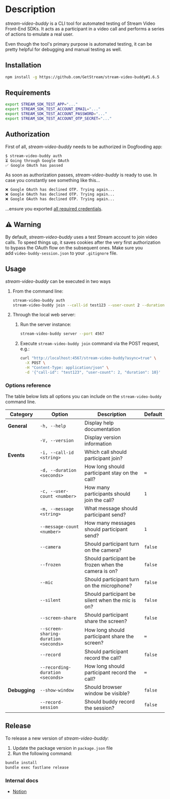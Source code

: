 # Description

*stream-video-buddy* is a CLI tool for automated testing of Stream Video Front-End SDKs. It acts as a participant in a video call and performs a series of actions to emulate a real user.

Even though the tool's primary purpose is automated testing, it can be pretty helpful for debugging and manual testing as well.

## Installation

```bash
npm install -g https://github.com/GetStream/stream-video-buddy#1.6.5
```

## Requirements

```bash
export STREAM_SDK_TEST_APP="..."
export STREAM_SDK_TEST_ACCOUNT_EMAIL="..."
export STREAM_SDK_TEST_ACCOUNT_PASSWORD="..."
export STREAM_SDK_TEST_ACCOUNT_OTP_SECRET="..."
```

## Authorization

First of all, *stream-video-buddy* needs to be authorized in Dogfooding app:

```bash
$ stream-video-buddy auth
⏳ Going through Google OAuth
✅ Google OAuth has passed
```

As soon as authorization passes, *stream-video-buddy* is ready to use.
In case you constantly see something like this…

```bash
❌ Google OAuth has declined OTP. Trying again...
❌ Google OAuth has declined OTP. Trying again...
❌ Google OAuth has declined OTP. Trying again...
```

…ensure you exported [all required credentials](#requirements).

## ⚠️ Warning

By default, *stream-video-buddy* uses a test Stream account to join video calls. To speed things up, it saves cookies after the very first authorization to bypass the OAuth flow on the subsequent ones. Make sure you add `video-buddy-session.json` to your `.gitignore` file.

## Usage

*stream-video-buddy* can be executed in two ways

1. From the command line:

    ```bash
    stream-video-buddy auth
    stream-video-buddy join --call-id test123 --user-count 2 --duration 10
    ```

2. Through the local web server:

    1. Run the server instance:

        ```bash
        stream-video-buddy server --port 4567
        ```

    2. Execute `stream-video-buddy join` command via the POST request, e.g.:

        ```bash
        curl "http://localhost:4567/stream-video-buddy?async=true" \
          -X POST \
          -H "Content-Type: application/json" \
          -d '{"call-id": "test123", "user-count": 2, "duration": 10}'
        ```

### Options reference

The table below lists all options you can include on the `stream-video-buddy` command line.

| Category | Option | Description | Default |
| --- | --- | --- | --- |
| **General** | `-h, --help` | Display help documentation | |
| | `-V, --version` | Display version information | |
| **Events** | `-i, --call-id <string>` | Which call should participant join? | |
| | `-d, --duration <seconds>` | How long should participant stay on the call? | `∞` |
| | `-c, --user-count <number>` | How many participants should join the call? | `1` |
| | `-m, --message <string>` | What message should participant send? | |
| | `--message-count <number>` | How many messages should participant send? | `1` |
| | `--camera` | Should participant turn on the camera? | `false` |
| | `--frozen` | Should participant be frozen when the camera is on? | `false` |
| | `--mic` | Should participant turn on the microphone? | `false` |
| | `--silent` | Should participant be silent when the mic is on? | `false` |
| | `--screen-share` | Should participant share the screen? | `false` |
| | `--screen-sharing-duration <seconds>` | How long should participant share the screen? | `∞` |
| | `--record` | Should participant record the call? | `false` |
| | `--recording-duration <seconds>` | How long should participant record the call? | `∞` |
| **Debugging** | `--show-window` | Should browser window be visible? | `false` |
|  | `--record-session` | Should buddy record the session? | `false` |

## Release

To release a new version of *stream-video-buddy*:

1. Update the package version in `package.json` file
2. Run the following command:

```bash
bundle install
bundle exec fastlane release
```

### Internal docs

- [Notion](https://notion.so/18adf69c5393493e8bab4e8798326155)
